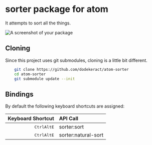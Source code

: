 # sorter package for atom

It attempts to sort all the things.

![A screenshot of your package](https://f.cloud.github.com/assets/69169/2290250/c35d867a-a017-11e3-86be-cd7c5bf3ff9b.gif)

## Cloning

Since this project uses git submodules, cloning is a little bit different.

````bash
	git clone https://github.com/dodekeract/atom-sorter
	cd atom-sorter
	git submodule update --init
````

## Bindings

By default the following keyboard shortcuts are assigned:

|                         Keyboard Shortcut | API Call            |
|------------------------------------------:|:--------------------|
| <kbd>Ctrl</kbd><kbd>Alt</kbd><kbd>E</kbd> | sorter:sort         |
| <kbd>Ctrl</kbd><kbd>Alt</kbd><kbd>E</kbd> | sorter:natural-sort |
